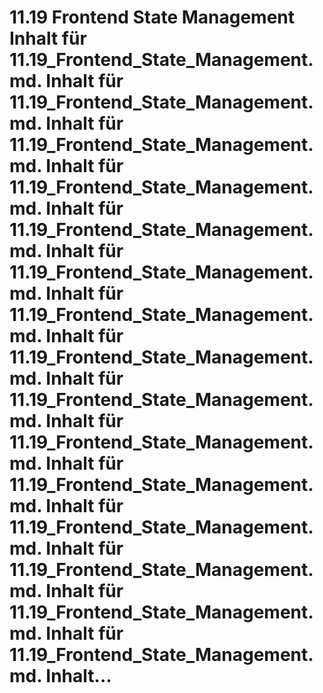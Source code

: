 # 11.19 Frontend State Management Inhalt für 11.19_Frontend_State_Management.md. Inhalt für 11.19_Frontend_State_Management.md. Inhalt für 11.19_Frontend_State_Management.md. Inhalt für 11.19_Frontend_State_Management.md. Inhalt für 11.19_Frontend_State_Management.md. Inhalt für 11.19_Frontend_State_Management.md. Inhalt für 11.19_Frontend_State_Management.md. Inhalt für 11.19_Frontend_State_Management.md. Inhalt für 11.19_Frontend_State_Management.md. Inhalt für 11.19_Frontend_State_Management.md. Inhalt für 11.19_Frontend_State_Management.md. Inhalt für 11.19_Frontend_State_Management.md. Inhalt für 11.19_Frontend_State_Management.md. Inhalt für 11.19_Frontend_State_Management.md. Inhalt für 11.19_Frontend_State_Management.md. Inhalt...